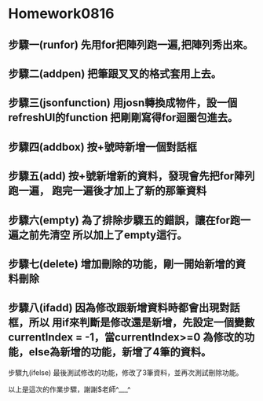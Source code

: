 # Homework0816

步驟一(runfor)
     先用for把陣列跑一遍,把陣列秀出來。
----------------------------------------------------------     
步驟二(addpen)
     把筆跟叉叉的格式套用上去。
----------------------------------------------------------       
步驟三(jsonfunction)
     用josn轉換成物件，設一個refreshUI的function
     把剛剛寫得for迴圈包進去。
----------------------------------------------------------       
步驟四(addbox)
    按+號時新增一個對話框
----------------------------------------------------------      
步驟五(add)
    按+號新增新的資料，發現會先把for陣列跑一遍，
    跑完一遍後才加上了新的那筆資料
----------------------------------------------------------      
步驟六(empty)
   為了排除步驟五的錯誤，讓在for跑一遍之前先清空
   所以加上了empty這行。
----------------------------------------------------------     
步驟七(delete)
  增加刪除的功能，剛一開始新增的資料刪除
----------------------------------------------------------    
步驟八(ifadd)
  因為修改跟新增資料時都會出現對話框，所以
  用if來判斷是修改還是新增，先設定一個變數
  currentIndex = -1，當currentIndex>=0
  為修改的功能，else為新增的功能，新增了4筆的資料。
----------------------------------------------------------    
步驟九(ifelse)
  最後測試修改的功能，修改了3筆資料，並再次測試刪除功能。
  
  
  以上是這次的作業步驟，謝謝$老師^___^
  
